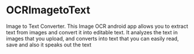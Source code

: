 # OCRImagetoText
Image to Text Converter. This Image OCR android app allows you to extract text from images and convert it into editable text. It analyzes the text in images that you upload, and converts into text that you can easily read, save and also it speaks out the text
